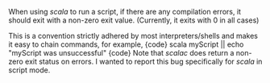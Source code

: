 When using *scala* to run a script, if there are any compilation errors, it should exit with a non-zero exit value. (Currently, it exits with 0 in all cases)

This is a convention strictly adhered by most interpreters/shells and makes it easy to chain commands, for example,
{code}
scala myScript || echo "myScript was unsuccessful"
{code}
Note that *scalac* does return a non-zero exit status on errors. I wanted to report this bug specifically for *scala* in script mode.
